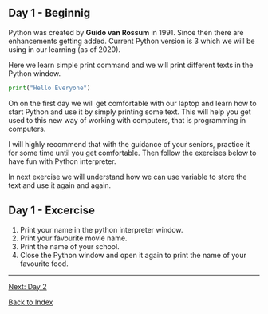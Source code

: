 ## Day 1 - Beginnig 
Python was created by **Guido van Rossum** in 1991. Since then there are enhancements getting added. Current Python version is 3 which we will be using in our learning (as of 2020). 

Here we learn simple print command and we will print different texts in the Python window.

```python
print("Hello Everyone")
```
On on the first day we will get comfortable with our laptop and learn how to start Python and use it by simply printing some text. This will help you get used to this new way of working with computers, that is programming in computers. 

I will highly recommend that with the guidance of your seniors, practice it for some time until you get comfortable. Then follow the exercises below to have fun with Python interpreter. 

In next exercise we will understand how we can use variable to store the text and use it again and again.

## Day 1 - Excercise
1. Print your name in the python interpreter window.
2. Print your favourite movie name.
1. Print the name of your school.
3. Close the Python window and open it again to print the name of your favourite food.


---
[Next: Day 2](01-day02.md) 

[Back to Index](index.md)   
